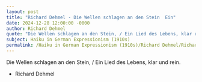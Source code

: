 ```yaml
---
layout: post
title: "Richard Dehmel - Die Wellen schlagen an den Stein  Ein"
date: 2024-12-28 12:00:00 -0000
author: Richard Dehmel
quote: "Die Wellen schlagen an den Stein, / Ein Lied des Lebens, klar und rein."
subject: Haiku in German Expressionism (1910s)
permalink: /Haiku in German Expressionism (1910s)/Richard Dehmel/Richard Dehmel - Die Wellen schlagen an den Stein  Ein
---
```


Die Wellen schlagen an den Stein, / Ein Lied des Lebens, klar und rein.

- Richard Dehmel
